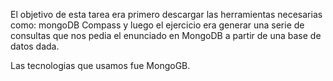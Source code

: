 El objetivo de esta tarea era primero descargar las herramientas necesarias como: mongoDB Compass
y luego el ejercicio era generar una serie de consultas que nos pedia el enunciado en MongoDB a partir de una base de datos dada.

Las tecnologias que usamos fue MongoGB.


